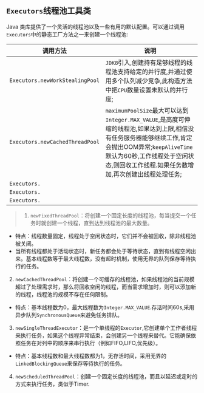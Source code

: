 ## `Executors`线程池工具类

Java 类库提供了一个灵活的线程池以及一些有用的默认配置。可以通过调用`Executors`中的静态工厂方法之一来创建一个线程池:

调用方法|说明|
--|--|
`Executors.newWorkStealingPool`|`JDK8`引入,创建持有足够线程的线程池支持给定的并行度,并通过使用多个队列减少竞争,此构造方法中把`CPU`数量设置未默认的并行度;|
`Executors.newCachedThreadPool`|`maximumPoolSize`最大可以达到`Integer.MAX_VALUE`,是高度可伸缩的线程池,如果达到上限,相信没有任务服务器能够继续工作,肯定会抛出OOM异常;`keepAliveTime`默认为60秒,工作线程处于空闲状态,则回收工作线程.如果任务数增加,再次创建出线程处理任务;|
`Executors.`||
`Executors.`||
`Executors.`||




>1. `newFixedThreadPool`：将创建一个固定长度的线程池，每当提交一个任务时就创建一个线程，直到达到线程池的最大数量。
  * 特点：线程数量固定，线程处于空闲状态时，它们并不会被回收，除非线程池被关闭。
  * 当所有线程都处于活动状态时，新任务都会处于等待状态，直到有线程空闲出来。基本线程数等于最大线程数，没有超时机制，使用无界的队列保存等待执行的任务。
2. `newCachedThreadPool`：将创建一个可缓存的线程池，如果线程池的当前规模超过了处理需求时，那么将回收空闲的线程，而当需求增加时，则可以添加新的线程，线程池的规模不存在任何限制。
  * 特点：基本线程数为0，最大线程数为`Integer.MAX_VALUE`.存活时间60s,采用异步队列`SynchronousQueue`来避免任务排队。
3. `newSingleThreadExecutor`：是一个单线程的`Executor`,它创建单个工作者线程来执行任务，如果这个线程异常结束，会创建另一个线程来替代。它能确保依照任务在对列中的顺序来串行执行（例如FIFO,LIFO,优先级）。
  * 特点：基本线程数和最大线程数都为1，无存活时间，采用无界的`LinkedBlockingQueue`来保存等待执行的任务。
4. `newScheduledThreadPool`：创建一个固定长度的线程池，而且以延迟或定时的方式来执行任务，类似于Timer.

